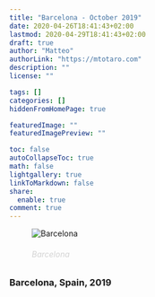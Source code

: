 ```yaml
---
title: "Barcelona - October 2019"
date: 2020-04-26T18:41:43+02:00
lastmod: 2020-04-29T18:41:43+02:00
draft: true
author: "Matteo"
authorLink: "https://mtotaro.com"
description: ""
license: ""

tags: []
categories: []
hiddenFromHomePage: true

featuredImage: ""
featuredImagePreview: ""

toc: false
autoCollapseToc: true
math: false
lightgallery: true
linkToMarkdown: false
share:
  enable: true
comment: true
---
```


<!--more-->

<figure>
    <img src="/images/uploads/barcelona " alt="Barcelona" style="">
    <figcaption> <h6 style="color:lightgrey;"> Barcelona </h6> </figcaption>
</figure>
<h3> Barcelona, Spain, 2019 </h3>